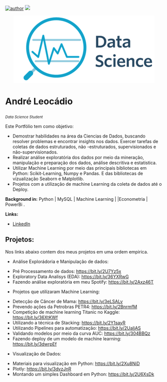 [![author](https://img.shields.io/badge/author-AndréLeocádio-red.svg)](https://www.linkedin.com/in/andr%C3%A9-leoc%C3%A1dio-80824115b/) [![](https://img.shields.io/badge/python-3.7+-blue.svg)](https://www.python.org/downloads/release/python-365/)

<p align="center">
  <img src="DataScience.png" >
</p>

# André Leocádio
<sub>*Data Science Student*</sub>

Este Portfólio tem como objetivo:

- Demostrar habilidades na área da Ciencias de Dados, buscando resolver problemas e encontrar insights nos dados. Exercer tarefas de coletas de dados estruturados, não -estruturados, supervisionados e não-supervisionados. 
- Realizar análise exploratória dos dados por meio da mineração, manipulação e preparação dos dados, análise descritiva e estatistica.
- Utilizar Machine Learning por meio das principais bibliotecas em Python: Scikit-Learning, Numpy e Pandas. E das bibliotecas de vizualização Seaborn e Matplotlib. 
- Projetos com a utilização de machine Learning da coleta de dados até o Deploy.

**Background in:** Python | MySQL | Machine Learning | |Econometria | PowerBi .

**Links:**
* [LinkedIn](https://www.linkedin.com/in/andr%C3%A9-leoc%C3%A1dio-80824115b/)


## Projetos:
Nos links abaixo contem dos meus projetos em uma ordem empirica.

* Análise Explorádoria e Manipulação de dados:

- Pré Processamento de dados: https://bit.ly/2U7Yz5x
- Exploratory Data Analisys (EDA): https://bit.ly/36YXRwG
- Fazendo análise exploratória em meu Spotify: https://bit.ly/2Axz46T

* Projetos que utilizaram Machine Learning:

- Detecção de Câncer de Mama: https://bit.ly/3eLSALv
- Prevendo ações da Petrobras PETR4: https://bit.ly/2BnrmfM
- Competição de machine learning Titanic no Kaggle: https://bit.ly/36XtKWf
- Utilizando a técnica de Stacking: https://bit.ly/2Y1sayR
- Utilizando Pipelines para automatização: https://bit.ly/2UaIjAS
- Validando modelos por meio da curva AUC: https://bit.ly/304BBQz
- Fazendo deploy de um modelo de machine learning: https://bit.ly/3dwrpEf

* Visualização de Dados:

- Materiais para visualização em Python: https://bit.ly/2Xu8NiD
- Plotly: https://bit.ly/3dvzJnR
- Montando um simples Dashboard em Python: https://bit.ly/2U6XsDk














